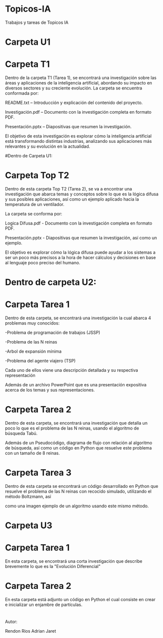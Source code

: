 # Topicos-IA
Trabajos y tareas de Topicos IA
# Carpeta U1


# Carpeta T1
Dentro de la carpeta T1 (Tarea 1), se encontrará una investigación sobre las áreas y aplicaciones de la inteligencia artificial, abordando su impacto en diversos sectores y su creciente evolución.
La carpeta se encuentra conformada por:

README.txt – Introducción y explicación del contenido del proyecto.

Investigación.pdf – Documento con la investigación completa en formato PDF.

Presentación.pptx – Diapositivas que resumen la investigación.

El objetivo de esta investigación es explorar cómo la inteligencia artificial está transformando distintas industrias, analizando sus aplicaciones más relevantes y su evolución en la actualidad.

#Dentro de Carpeta U1:

# Carpeta Top T2
Dentro de esta carpeta Top T2 (Tarea 2), se va a encontrar una investigación que abarca temas y conceptos sobre lo que es la lógica difusa y sus posibles aplicaciones, así como un ejemplo aplicado hacia la temperatura de un ventilador.

La carpeta se conforma por:

Logica Difusa.pdf - Documento con la investigación completa en formato PDF.

Presentación.pptx - Diapositivas que resumen la investigación, así como un ejemplo.

El objetivo es explorar cómo la lógica difusa puede ayudar a los sistemas a ser un poco más precisos a la hora de hacer cálculos y decisiones en base al lenguaje poco preciso del humano.

# Dentro de carpeta U2:

# Carpeta Tarea 1

Dentro de esta carpeta, se encontrará una investigación la cual abarca 4 problemas muy conocidos:

-Problema de programación de trabajos (JSSP)

-Problema de las N reinas

-Arbol de expansión mínima

-Problema del agente viajero (TSP)

Cada uno de ellos viene una descripción detallada y su respectiva representación

Además de un archivo PowerPoint que es una presentación expositiva acerca de los temas y sus representaciones.

# Carpeta Tarea 2

Dentro de esta carpeta, se encontrará una investigación que detalla un poco lo que es el problema de las N reinas, usando el algoritmo de búsqueda Tabú.

Además de un Pseudocódigo, diagrama de flujo con relación al algoritmo de búsqueda, así como un código en Python que resuelve este problema con un tamaño de 8 reinas.

# Carpeta Tarea 3

Dentro de esta carpeta se encontrará un código desarrollado en Python que resuelve el problema de las N reinas con recocido simulado, utilizando el método Boltzmann, así

como una imagen ejemplo de un algoritmo usando este mismo método.


# Carpeta U3

# Carpeta Tarea 1

En esta carpeta, se encontrará una corta investigación que describe brevemente lo que es la "Evolución Diferencial"

# Carpeta Tarea 2

En esta carpeta está adjunto un código en Python el cual consiste en crear e inicializar un enjambre de partículas.



#
Autor:

Rendon Rios Adrian Jaret
